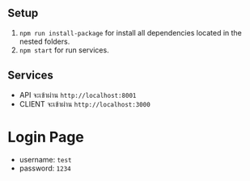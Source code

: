 ## Setup

1. `npm run install-package` for install all dependencies located in the nested folders.
2. `npm start` for run services.

## Services

- API จะเข้าผ่าน `http://localhost:8001`
- CLIENT จะเข้าผ่าน `http://localhost:3000`

# Login Page

- username: `test`
- password: `1234`
